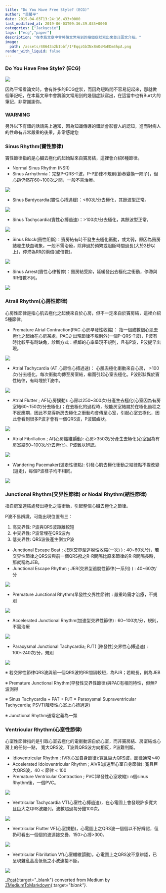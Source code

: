 ```yaml
---
title: "Do You Have Free Style? (ECG)"
author: "黃馨平"
date: 2019-04-03T13:24:16.433+0000
last_modified_at: 2019-06-03T09:36:39.035+0000
categories: ["Jackycsie"]
tags: ["ecg","paper"]
description: "在本篇文章中會將論文常用到的幾個症狀寫出來並且圖文介紹。"
image:
  path: /assets/48643a2b1bbf/1*EqqzGbINxBmOsMoEDm4hpA.png
render_with_liquid: false
---
```


### Do You Have Free Style? \(ECG\)


![](/assets/48643a2b1bbf/1*EqqzGbINxBmOsMoEDm4hpA.png)


因為平常看論文時，會有許多的ECG症狀，而因為短時間不容易記起來，那就做個筆記吧，在本篇文章中會將論文常用到的幾個症狀寫出，在這當中也有Burt大的筆記，非常謝謝你。
### WARNING

另外以下有錯的話請馬上通知，因為知識傳導的錯誤會影響人的認知，進而對病人的性命有非常嚴重的後果，非常感謝您
### **Sinus Rhythm\(竇性節律\)**

竇性節律指的是心臟去極化的起始點來自竇房結，這裡會介紹6種節律。
- Normal Sinus Rhythm \(NSR\)
- Sinus Arrhythmia：完整P\-QRS\-T波，P\-P節律不規則\(節奏變換一陣子\)，但心跳仍然在60~100次之間，一般不需治療。



![](/assets/48643a2b1bbf/1*NgJT5-y_jFpHv2rLfqvD2w.jpeg)

- Sinus Bardycardia\(竇性心搏過緩\)：&lt;60次/分去極化，其餘波型正常。



![](/assets/48643a2b1bbf/1*WIRInYacWaO-84mmkgWGFg.jpeg)

- Sinus Tachycardia\(竇性心搏過速\)：&gt;100次/分去極化，其餘波型正常，



![](/assets/48643a2b1bbf/1*kZqqKnDpiIkSGImW_jE9Zw.jpeg)

- Sinus Block\(竇性阻斷\)：竇房結有時不發生去極化衝動，或太弱，原因為竇房結發生缺血現象，一般不需治療，除非過於頻繁或阻斷時間過長\(大於2秒以上\)，停滯為RR的兩倍\(或倍數\)。



![](/assets/48643a2b1bbf/1*KyWfiiHNOgx84oBXFpa6mg.jpeg)

- Sinus Arrest\(竇性心律暫停\)：竇房結受抑，延緩發出去極化之衝動，停滯與RR倍數不同。



![](/assets/48643a2b1bbf/1*8O_FXW2HslfCYeC9gc4ZWg.jpeg)

### **Atrail Rhythm\(心房性節律\)**

心房性節律是指心肌去極化之起使來自於心房，但不一定來自於竇房結，這裡介紹5種節律。
- Premature Atrial Contraction\(PAC 心房早發性收縮\)：
指一個或數個心肌去極化之起始在心房某處，PAC之出現節律不規則外\(一個P\-QRS\-T波\)，P波有時比較平有時缺角，診斷方式：相鄰的心率呈現不規則，且有P波，P波提早出現。



![](/assets/48643a2b1bbf/1*mpFgURcc-jaE8Ji_xSgxbg.jpeg)

- Atrial Tachycardia \(AT 心房性心搏過速\)：
心肌去極化衝動來自心房， &gt;100次/分去極化，每次衝動均傳至房室結，繼而引起心室去極化。P波形狀異於竇性結律，有時埋於T波中。



![](/assets/48643a2b1bbf/1*2R1YI9yHcuLaPTdyK4uUJw.jpeg)

- Atrial Flutter ; AF\(心房撲動\): 心房以250~300次/分產生去極化\(心室因為有房室結60~150次/分去極化\)；在去極化的過程時，殼能房室結屬於在極化過程之不反應期，因此不見得新房去極化之衝動均會傳至心室，引起心室去極化，因此會看到很多P波才會有一個QRS波，P波鋸齒狀。



![](/assets/48643a2b1bbf/1*mANYjtdMhSwovBTXAs58_w.jpeg)

- Atrial Fibrillation ; Af\(心房纖維顫動\): 心房&gt;350次/分產生去極化\(心室因為有房室結60~100次/分去極化\)。P波難以辨認。



![](/assets/48643a2b1bbf/1*c8SbvkMWsCVujfp6BoKtWw.jpeg)

- Wandering Pacemaker\(遊走性律點\): 引發心肌去極化衝動之結律點不提改變\(遊走\)，每個P波樣子均不相同。



![](/assets/48643a2b1bbf/1*L3IXY7aBJU_Bnb20z9m8Tw.jpeg)

### **Junctional Rhythm\(交界性節律\) or Nodal Rhythm\(結性節律\)**

指自房室連結處發出極化之電衝動，引起整個心臟去極化之節律。

P波不易辨識，可能出現位置有三：
1. 高交界性: P波與QRS波距離較短
2. 中交界性: P波常埋在QRS波內
3. 低交界性: QRS波後產生倒立P波

- Junctional Escape Beat ; JEB\(交界型逃脫性收縮\(一次\) \) : 40~60次/分，若交界性節律之QRS波與前一個QRS撥之R\-R間隔比原來節律的R\-R間隔長時，那就稱為JEB。
- Junctional Escape Rhythm ; JER\(交界型逃脫性節律\(一系列\) \) : 40~60次/分



![](/assets/48643a2b1bbf/1*qMCuGzPLMKgAB0QU2xepLQ.jpeg)

- Premature Junctional Rhythm\(早發性交界性節律\) : 嚴重時需才治療，不規則



![](/assets/48643a2b1bbf/1*USW-70Vz42-sbBqVPuYFQQ.jpeg)

- Accelerated Junctional Rhythm\(加速型交界性節律\) : 60~100次/分，規則，不需治療



![](/assets/48643a2b1bbf/1*T_gxqGcdl51_Kzv4iqVHWA.jpeg)

- Paraxysmal Junctional Tachycardia; PJT\( \[陣發性\]交界性心搏過速\) : 100~240次/分，規則



![](/assets/48643a2b1bbf/1*uPYiiEZvEMLMocOkOwfwuw.jpeg)


※ 若交界性節律QRS波與前一個QRS波的RR間隔較短，為PJR；若較長，則為JEB

※ Premature Junctional Rhythm\(早發性交界性節律\)與PAC有相同特性，但無P波測得

※ Sinus Tachycardia \+ PAT \+ PJT = Paraxysmal Supraventricular Tachycardia; PSVT\(陣發性心室上心搏過速\)

※ Junctional Rhythm通常定義為一類
### **Ventricular Rhythm\(心室性節律\)**

心室性節律指的是引取心室去極化的電衝動源自於心室，而非竇房結、房室結或心房上的任何一點， 寬大QRS波，T波與QRS波方向相反，P波難判斷。
- Idioventricular Rhythm ; IVR\(心室自身節律\):寬且巨大QRS波，節律通常&lt;40
- Accelerated Idoioventricular Rhythm ; AIVR\(加速型心室自身節律\): 寬且巨大QRS波，40 &lt; 節律 &lt; 100
- Premature Ventricular Contraction ; PVC\(早發性心室收縮\): n個sinus Rhythm後，一個PVC。



![](/assets/48643a2b1bbf/1*28WCyQGUwMz8IF_To4h4vQ.png)

- Ventricular Tachycardia VT\(心室性心搏過速\)，在心電圖上會發現許多寬大且巨大之QRS波羅列，波數超過每分鐘100次。



![](/assets/48643a2b1bbf/1*oxB0KFbSqz42ElkZ8VQWLw.jpeg)

- Ventricular Flutter VF\(心室撲動\)，心電圖上之QRS波一個個以不好辨認，但扔可看出一個個的波連接交疊，150&gt;心搏&gt;300。



![](/assets/48643a2b1bbf/1*MjPu8Eu8N2qMuvxrZXeKUg.jpeg)

- Ventricular Fibrillation Vf\(心室纖維顫動\)，心電圖上之QRS波不意辨認，已呈現雜亂高高低低之小波連接不斷。



![](/assets/48643a2b1bbf/1*UmHzpctIGhPnz5TrjGHSUw.jpeg)




_[Post](https://medium.com/jacky-life/do-you-have-free-style-ecg-48643a2b1bbf){:target="_blank"} converted from Medium by [ZMediumToMarkdown](https://github.com/ZhgChgLi/ZMediumToMarkdown){:target="_blank"}._
